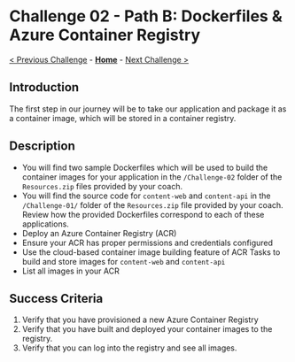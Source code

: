 # Challenge 02 - Path B: Dockerfiles & Azure Container Registry

[< Previous Challenge](./Challenge-01.md) - **[Home](../README.md)** - [Next Challenge >](./Challenge-03.md)

## Introduction

The first step in our journey will be to take our application and package it as a container image, which will be stored in a container registry.

## Description

- You will find two sample Dockerfiles which will be used to build the container images for your application in the `/Challenge-02` folder of the `Resources.zip` files provided by your coach.
- You will find the source code for `content-web` and `content-api` in the `/Challenge-01/` folder of the `Resources.zip` file provided by your coach. Review how the provided Dockerfiles correspond to each of these applications.
- Deploy an Azure Container Registry (ACR)
- Ensure your ACR has proper permissions and credentials configured
- Use the cloud-based container image building feature of ACR Tasks to build and store images for `content-web` and `content-api`
- List all images in your ACR

## Success Criteria

1. Verify that you have provisioned a new Azure Container Registry
1. Verify that you have built and deployed your container images to the registry.
1. Verify that you can log into the registry and see all images.